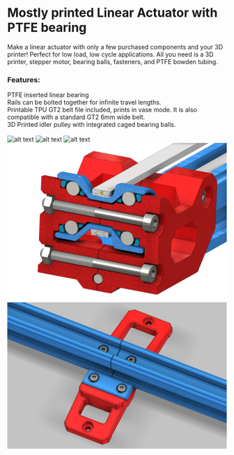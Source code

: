 # Mostly printed Linear Actuator with PTFE bearing
Make a linear actuator with only a few purchased components and your 3D printer! Perfect for low load, low cycle applications. All you need is a 3D printer, stepper motor, bearing balls, fasteners, and PTFE bowden tubing.
<br/>
### Features:
PTFE inserted linear bearing<br/>
Rails can be bolted together for infinite travel lengths.<br/>
Printable TPU GT2 belt file included, prints in vase mode. It is also compatible with a standard GT2 6mm wide belt.<br/>
3D Printed idler pulley with integrated caged bearing balls.<br/>
<br/>
![alt text](https://github.com/3dprintingworld/Linear-Actuator/blob/main/Images/LINEAR%20ACTUATOR-1.JPG)
![alt text](https://github.com/3dprintingworld/Linear-Actuator/blob/main/Images/LINEAR%20ACTUATOR-2.JPG)
![alt text](https://github.com/3dprintingworld/Linear-Actuator/blob/main/Images/LINEAR%20ACTUATOR-3.JPG)
![alt text](https://github.com/3dprintingworld/Linear-Actuator/blob/main/Images/IDLE-2.png)
![alt text](https://github.com/3dprintingworld/Linear-Actuator/blob/main/Images/CONNECTION%20BRACKET.png)

